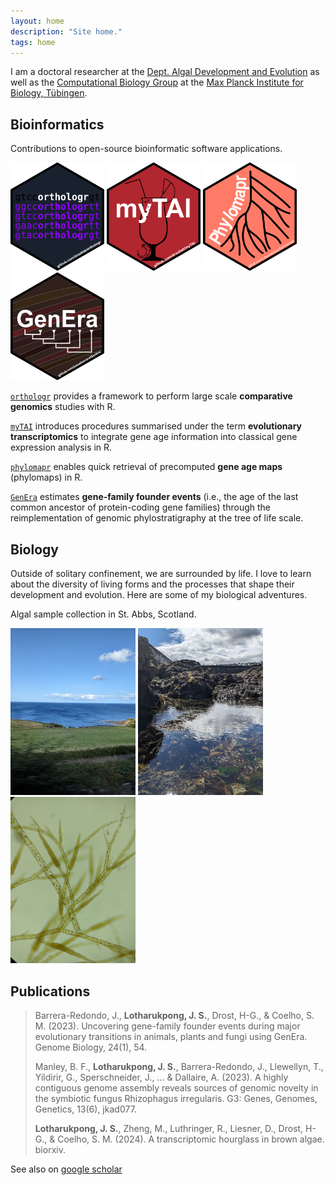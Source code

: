 ```yaml
---
layout: home
description: "Site home."
tags: home
---
```


I am a doctoral researcher at the [Dept. Algal Development and Evolution](https://www.bio.mpg.de/48867/algal-development-and-evolution-s) as well as the [Computational Biology Group](https://drostlab.com/) at the [Max Planck Institute for Biology, Tübingen](https://www.bio.mpg.de/).

## Bioinformatics
Contributions to open-source bioinformatic software applications.

[<img src="https://github.com/LotharukpongJS/LotharukpongJS.github.io/blob/main/images/orthologr_logo.png?raw=true" width="150">](https://drostlab.github.io/orthologr) [<img src="https://github.com/LotharukpongJS/LotharukpongJS.github.io/blob/main/images/myTAI_logo.png?raw=true" width="150">](https://drostlab.github.io/myTAI) [<img src="https://github.com/LotharukpongJS/LotharukpongJS.github.io/blob/main/images/phylomapr_logo.png?raw=true" width="150">](https://lotharukpongjs.github.io/phylomapr) [<img src="https://github.com/LotharukpongJS/LotharukpongJS.github.io/blob/main/images/GenEra_logo_dark.png?raw=true" width="150">](https://github.com/josuebarrera/GenEra)

[`orthologr`](https://drostlab.github.io/orthologr) provides a framework to perform large scale **comparative genomics** studies with R.

[`myTAI`](https://drostlab.github.io/myTAI) introduces procedures summarised under the term **evolutionary transcriptomics** to integrate gene age information into classical gene expression analysis in R.

[`phylomapr`](https://lotharukpongjs.github.io/phylomapr/) enables quick retrieval of precomputed **gene age maps** (phylomaps) in R.

[`GenEra`](https://github.com/josuebarrera/GenEra) estimates **gene-family founder events** (i.e., the age of the last common ancestor of protein-coding gene families) through the reimplementation of genomic phylostratigraphy at the tree of life scale.

## Biology
Outside of solitary confinement, we are surrounded by life. I love to learn about the diversity of living forms and the processes that shape their development and evolution. Here are some of my biological adventures.

Algal sample collection in St. Abbs, Scotland.

<img src="https://github.com/LotharukpongJS/LotharukpongJS.github.io/blob/main/images/PXL_20230821_151113739.jpg?raw=true" width="200" alt="The sea over St. Abbs"> <img src="https://github.com/LotharukpongJS/LotharukpongJS.github.io/blob/main/images/PXL_20230822_120843250.jpg?raw=true?raw=true" width="200" alt="Tide pool"> <img src="https://github.com/LotharukpongJS/LotharukpongJS.github.io/blob/main/images/PXL_20230823_163653386.MP.jpg?raw=true" width="200" alt="Ectocarpus">


## Publications

> Barrera-Redondo, J., **Lotharukpong, J. S.**, Drost, H-G., & Coelho, S. M. (2023). Uncovering gene-family founder events during major evolutionary transitions in animals, plants and fungi using GenEra. Genome Biology, 24(1), 54.
>  
> Manley, B. F., **Lotharukpong, J. S.**, Barrera-Redondo, J., Llewellyn, T., Yildirir, G., Sperschneider, J., ... & Dallaire, A. (2023). A highly contiguous genome assembly reveals sources of genomic novelty in the symbiotic fungus Rhizophagus irregularis. G3: Genes, Genomes, Genetics, 13(6), jkad077.
>
> **Lotharukpong, J. S.**, Zheng, M., Luthringer, R., Liesner, D., Drost, H-G., & Coelho, S. M. (2024). A transcriptomic hourglass in brown algae. biorxiv.
>
See also on [google scholar](https://scholar.google.com/citations?user=2HiLuNEAAAAJ&hl)
